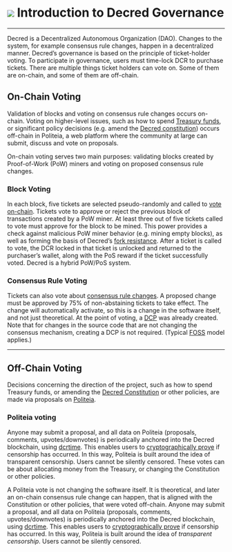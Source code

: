 # <img class="dcr-icon" src="/img/dcr-icons/Governance.svg" /> Introduction to Decred Governance

---

Decred is a Decentralized Autonomous Organization (DAO). Changes to the system, for example consensus rule changes, happen in a decentralized manner. Decred’s governance is based on the principle of ticket-holder voting. To participate in governance, users must time-lock DCR to purchase tickets. There are multiple things ticket holders can vote on. Some of them are on-chain, and some of them are off-chain.

## On-Chain Voting
Validation of blocks and voting on consensus rule changes occurs on-chain. Voting on higher-level issues, such as how to spend [Treasury funds](https://dcrdata.decred.org/address/Dcur2mcGjmENx4DhNqDctW5wJCVyT3Qeqkx), or significant policy decisions (e.g. amend the [Decred constitution](decred-constitution.md)) occurs off-chain in Politeia, a web platform where the community at large can submit, discuss and vote on proposals.

On-chain voting serves two main purposes: validating blocks created by Proof-of-Work (PoW) miners and voting on proposed consensus rule changes.

### Block Voting

In each block, five tickets are selected pseudo-randomly and called to [vote on-chain](../proof-of-stake/overview.md). Tickets vote to approve or reject the previous block of transactions created by a PoW miner. At least three out of five tickets called to vote must approve for the block to be mined. This power provides a check against malicious PoW miner behavior (e.g. mining empty blocks), as well as forming the basis of Decred’s [fork resistance](https://medium.com/decred/detailed-analysis-of-decred-fork-resistance-93022e0bcde7). After a ticket is called to vote, the DCR locked in that ticket is unlocked and returned to the purchaser’s wallet, along with the PoS reward if the ticket successfully voted. Decred is a hybrid PoW/PoS system.

### Consensus Rule Voting

Tickets can also vote about [consensus rule changes](consensus-rule-voting/overview.md). A proposed change must be approved by 75% of non-abstaining tickets to take effect. The change will automatically activate, so this is a change in the software itself, and not just theoretical.
At the point of voting, a [DCP](https://github.com/decred/dcps/blob/master/dcp-0000/dcp-0000.mediawiki) was already created. Note that for changes in the source code that are not changing the consensus mechanism, creating a DCP is not required. (Typical [FOSS](https://en.wikipedia.org/wiki/Free_and_open-source_software) model applies.)

---

## Off-Chain Voting

Decisions concerning the direction of the project, such as how to spend Treasury funds, or amending the [Decred Constitution](https://docs.decred.org/governance/decred-constitution/) or other policies, are made via proposals on [Politeia](politeia/overview.md).

### Politeia voting

Anyone may submit a proposal, and all data on Politeia (proposals, comments, upvotes/downvotes) is periodically anchored into the Decred blockchain, using [dcrtime](../advanced/dcrtime.md/). This enables users to [cryptographically prove](politeia/politeia-censorship.md/) if censorship has occurred. In this way, Politeia is built around the idea of transparent censorship. Users cannot be silently censored. These votes can be about allocating money from the Treasury, or changing the Constitution or other policies.

A Politeia vote is not changing the software itself. It is theoretical, and later an on-chain consensus rule change can happen, that is aligned with the Constitution or other policies, that were voted off-chain.
Anyone may submit a proposal, and all data on Politeia (proposals, comments, upvotes/downvotes) is periodically anchored into the Decred blockchain, using [dcrtime](../advanced/dcrtime.md). This enables users to [cryptographically prove](politeia/politeia-censorship.md) if censorship has occurred. In this way, Politeia is built around the idea of _transparent censorship_. Users cannot be silently censored. 
